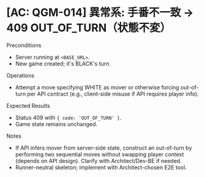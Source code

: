 # [AC: QGM-014] 異常系: 手番不一致 → 409 OUT_OF_TURN（状態不変）

Preconditions
- Server running at `<BASE_URL>`.
- New game created; it's BLACK's turn.

Operations
- Attempt a move specifying WHITE as mover or otherwise forcing out-of-turn per API contract (e.g., client-side misuse if API requires player info).

Expected Results
- Status 409 with `{ code: 'OUT_OF_TURN' }`.
- Game state remains unchanged.

Notes
- If API infers mover from server-side state, construct an out-of-turn by performing two sequential moves without swapping player context (depends on API design). Clarify with Architect/Dev-BE if needed.
- Runner-neutral skeleton; implement with Architect-chosen E2E tool.

